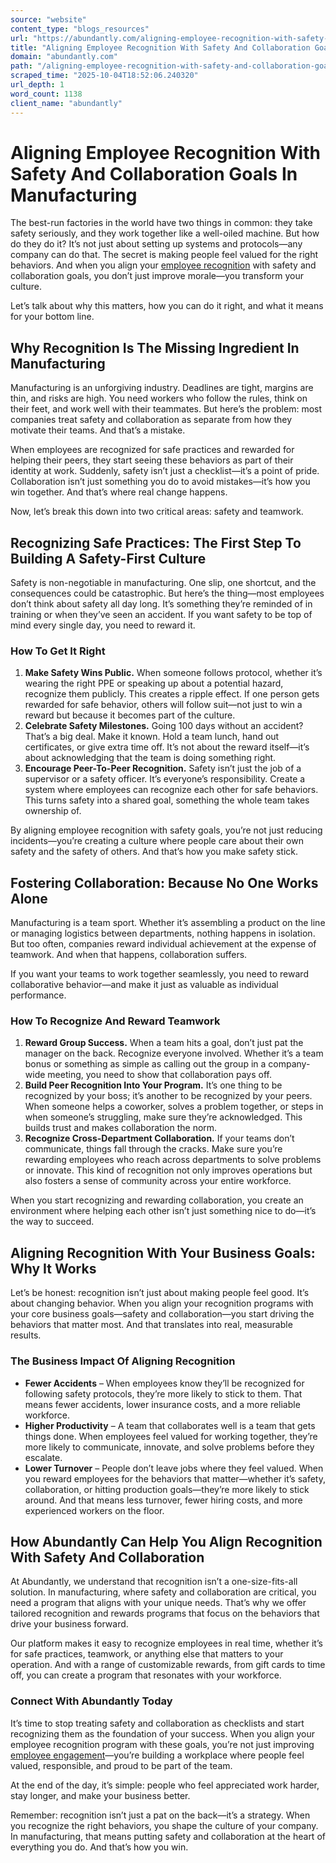 ```yaml
---
source: "website"
content_type: "blogs_resources"
url: "https://abundantly.com/aligning-employee-recognition-with-safety-and-collaboration-goals-in-manufacturing/"
title: "Aligning Employee Recognition With Safety And Collaboration Goals In Manufacturing"
domain: "abundantly.com"
path: "/aligning-employee-recognition-with-safety-and-collaboration-goals-in-manufacturing/"
scraped_time: "2025-10-04T18:52:06.240320"
url_depth: 1
word_count: 1138
client_name: "abundantly"
---
```


# Aligning Employee Recognition With Safety And Collaboration Goals In Manufacturing

The best-run factories in the world have two things in common: they take safety seriously, and they work together like a well-oiled machine. But how do they do it? It’s not just about setting up systems and protocols—any company can do that. The secret is making people feel valued for the right behaviors. And when you align your [employee recognition](https://abundantly.com/corporate-recognition-and-rewards/) with safety and collaboration goals, you don’t just improve morale—you transform your culture.

Let’s talk about why this matters, how you can do it right, and what it means for your bottom line.

## Why Recognition Is The Missing Ingredient In Manufacturing

Manufacturing is an unforgiving industry. Deadlines are tight, margins are thin, and risks are high. You need workers who follow the rules, think on their feet, and work well with their teammates. But here’s the problem: most companies treat safety and collaboration as separate from how they motivate their teams. And that’s a mistake.

When employees are recognized for safe practices and rewarded for helping their peers, they start seeing these behaviors as part of their identity at work. Suddenly, safety isn’t just a checklist—it’s a point of pride. Collaboration isn’t just something you do to avoid mistakes—it’s how you win together. And that’s where real change happens.

Now, let’s break this down into two critical areas: safety and teamwork.

## Recognizing Safe Practices: The First Step To Building A Safety-First Culture

Safety is non-negotiable in manufacturing. One slip, one shortcut, and the consequences could be catastrophic. But here’s the thing—most employees don’t think about safety all day long. It’s something they’re reminded of in training or when they’ve seen an accident. If you want safety to be top of mind every single day, you need to reward it.

### How To Get It Right

1.  **Make Safety Wins Public.** When someone follows protocol, whether it’s wearing the right PPE or speaking up about a potential hazard, recognize them publicly. This creates a ripple effect. If one person gets rewarded for safe behavior, others will follow suit—not just to win a reward but because it becomes part of the culture.
2.  **Celebrate Safety Milestones.** Going 100 days without an accident? That’s a big deal. Make it known. Hold a team lunch, hand out certificates, or give extra time off. It’s not about the reward itself—it’s about acknowledging that the team is doing something right.
3.  **Encourage Peer-To-Peer Recognition.** Safety isn’t just the job of a supervisor or a safety officer. It’s everyone’s responsibility. Create a system where employees can recognize each other for safe behaviors. This turns safety into a shared goal, something the whole team takes ownership of.

By aligning employee recognition with safety goals, you’re not just reducing incidents—you’re creating a culture where people care about their own safety and the safety of others. And that’s how you make safety stick.

## Fostering Collaboration: Because No One Works Alone

Manufacturing is a team sport. Whether it’s assembling a product on the line or managing logistics between departments, nothing happens in isolation. But too often, companies reward individual achievement at the expense of teamwork. And when that happens, collaboration suffers.

If you want your teams to work together seamlessly, you need to reward collaborative behavior—and make it just as valuable as individual performance.

### How To Recognize And Reward Teamwork

1.  **Reward Group Success.** When a team hits a goal, don’t just pat the manager on the back. Recognize everyone involved. Whether it’s a team bonus or something as simple as calling out the group in a company-wide meeting, you need to show that collaboration pays off.
2.  **Build Peer Recognition Into Your Program.** It’s one thing to be recognized by your boss; it’s another to be recognized by your peers. When someone helps a coworker, solves a problem together, or steps in when someone’s struggling, make sure they’re acknowledged. This builds trust and makes collaboration the norm.
3.  **Recognize Cross-Department Collaboration.** If your teams don’t communicate, things fall through the cracks. Make sure you’re rewarding employees who reach across departments to solve problems or innovate. This kind of recognition not only improves operations but also fosters a sense of community across your entire workforce.

When you start recognizing and rewarding collaboration, you create an environment where helping each other isn’t just something nice to do—it’s the way to succeed.

## Aligning Recognition With Your Business Goals: Why It Works

Let’s be honest: recognition isn’t just about making people feel good. It’s about changing behavior. When you align your recognition programs with your core business goals—safety and collaboration—you start driving the behaviors that matter most. And that translates into real, measurable results.

### The Business Impact Of Aligning Recognition

*   **Fewer Accidents** – When employees know they’ll be recognized for following safety protocols, they’re more likely to stick to them. That means fewer accidents, lower insurance costs, and a more reliable workforce.
*   **Higher Productivity** – A team that collaborates well is a team that gets things done. When employees feel valued for working together, they’re more likely to communicate, innovate, and solve problems before they escalate.
*   **Lower Turnover** – People don’t leave jobs where they feel valued. When you reward employees for the behaviors that matter—whether it’s safety, collaboration, or hitting production goals—they’re more likely to stick around. And that means less turnover, fewer hiring costs, and more experienced workers on the floor.

## How Abundantly Can Help You Align Recognition With Safety And Collaboration

At Abundantly, we understand that recognition isn’t a one-size-fits-all solution. In manufacturing, where safety and collaboration are critical, you need a program that aligns with your unique needs. That’s why we offer tailored recognition and rewards programs that focus on the behaviors that drive your business forward.

Our platform makes it easy to recognize employees in real time, whether it’s for safe practices, teamwork, or anything else that matters to your operation. And with a range of customizable rewards, from gift cards to time off, you can create a program that resonates with your workforce.

### Connect With Abundantly Today

It’s time to stop treating safety and collaboration as checklists and start recognizing them as the foundation of your success. When you align your employee recognition program with these goals, you’re not just improving [employee engagement](https://abundantly.com/employee-communication/)—you’re building a workplace where people feel valued, responsible, and proud to be part of the team.

At the end of the day, it’s simple: people who feel appreciated work harder, stay longer, and make your business better.

Remember: recognition isn’t just a pat on the back—it’s a strategy. When you recognize the right behaviors, you shape the culture of your company. In manufacturing, that means putting safety and collaboration at the heart of everything you do. And that’s how you win.
